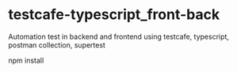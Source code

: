 # testcafe-typescript_front-back
Automation test in backend and frontend using testcafe, typescript, postman collection, supertest


npm install


